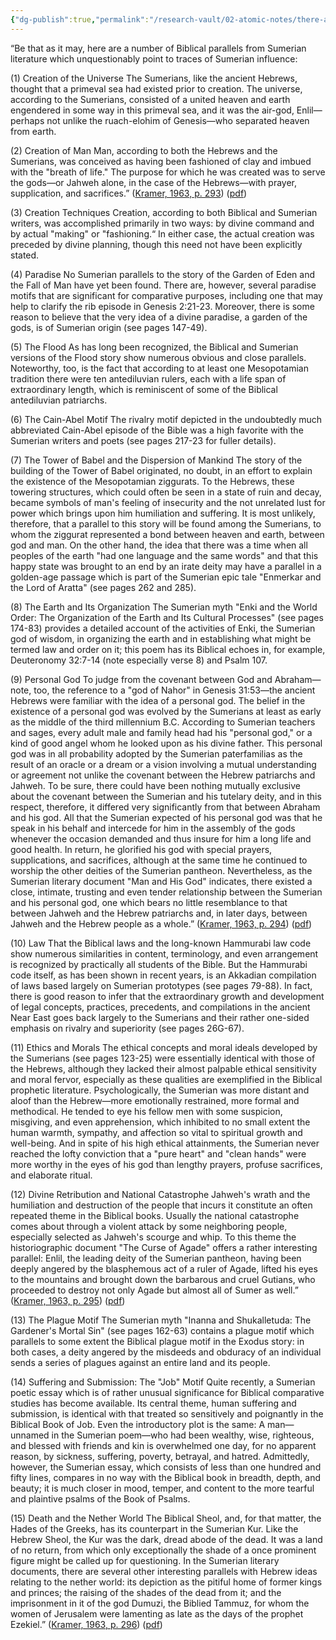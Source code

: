 ```yaml
---
{"dg-publish":true,"permalink":"/research-vault/02-atomic-notes/there-are-numerous-parallels-between-sumerian-mythsliterature-and-motifscharacters-in-the-christian-bible/"}
---
```


“Be that as it may, here are a number of Biblical parallels from Sumerian literature which unquestionably point to traces of Sumerian influence: 

(1) Creation of the Universe
	The Sumerians, like the ancient Hebrews, thought that a primeval sea had existed prior to creation. The universe, according to the Sumerians, consisted of a united heaven and earth engendered in some way in this primeval sea, and it was the air-god, Enlil—perhaps not unlike the ruach-elohim of Genesis—who separated heaven from earth. 

(2) Creation of Man 
	Man, according to both the Hebrews and the Sumerians, was conceived as having been fashioned of clay and imbued with the "breath of life." The purpose for which he was created was to serve the gods—or Jahweh alone, in the case of the Hebrews—with prayer, supplication, and sacrifices.” ([Kramer, 1963, p. 293](zotero://select/library/items/TI24BNVH)) ([pdf](zotero://open-pdf/library/items/EY8R4485?page=293&annotation=DE32Y8TI))

(3) Creation Techniques 
	Creation, according to both Biblical and Sumerian writers, was accomplished primarily in two ways: by divine command and by actual "making" or "fashioning.“ In either case, the actual creation was preceded by divine planning, though this need not have been explicitly stated. 	
	
(4) Paradise 
	No Sumerian parallels to the story of the Garden of Eden and the Fall of Man have yet been found. There are, however, several paradise motifs that are significant for comparative purposes, including one that may help to clarify the rib episode in Genesis 2:21-23. Moreover, there is some reason to believe that the very idea of a divine paradise, a garden of the gods, is of Sumerian origin (see pages 147-49). 
	
(5) The Flood 
	As has long been recognized, the Biblical and Sumerian versions of the Flood story show numerous obvious and close parallels. Noteworthy, too, is the fact that according to at least one Mesopotamian tradition there were ten antediluvian rulers, each with a life span of extraordinary length, which is reminiscent of some of the Biblical antediluvian patriarchs. 
	
(6) The Cain-Abel Motif 
	The rivalry motif depicted in the undoubtedly much abbreviated Cain-Abel episode of the Bible was a high favorite with the Sumerian writers and poets (see pages 217-23 for fuller details). 
	
(7) The Tower of Babel and the Dispersion of Mankind 
	The story of the building of the Tower of Babel originated, no doubt, in an effort to explain the existence of the Mesopotamian ziggurats. To the Hebrews, these towering structures, which could often be seen in a state of ruin and decay, became symbols of man's feeling of insecurity and the not unrelated lust for power which brings upon him humiliation and suffering. It is most unlikely, therefore, that a parallel to this story will be found among the Sumerians, to whom the ziggurat represented a bond between heaven and earth, between god and man. On the other hand, the idea that there was a time when all peoples of the earth "had one language and the same words" and that this happy state was brought to an end by an irate deity may have a parallel in a golden-age passage which is part of the Sumerian epic tale "Enmerkar and the Lord of Aratta" (see pages 262 and 285). 
	
(8) The Earth and Its Organization 
	The Sumerian myth "Enki and the World Order: The Organization of the Earth and Its Cultural Processes" (see pages 174-83) provides a detailed account of the activities of Enki, the Sumerian god of wisdom, in organizing the earth and in establishing what might be termed law and order on it; this poem has its Biblical echoes in, for example, Deuteronomy 32:7-14 (note especially verse 8) and Psalm 107. 
	
(9) Personal God 
	To judge from the covenant between God and Abraham—note, too, the reference to a "god of Nahor" in Genesis 31:53—the ancient Hebrews were familiar with the idea of a personal god. The belief in the existence of a personal god was evolved by the Sumerians at least as early as the middle of the third millennium B.C. According to Sumerian teachers and sages, every adult male and family head had his "personal god," or a kind of good angel whom he looked upon as his divine father. This personal god was in all probability adopted by the Sumerian paterfamilias as the result of an oracle or a dream or a vision involving a mutual understanding or agreement not unlike the covenant between the Hebrew patriarchs and Jahweh. To be sure, there could have been nothing mutually exclusive about the covenant between the Sumerian and his tutelary deity, and in this respect, therefore, it differed very significantly from that between Abraham and his god. All that the Sumerian expected of his personal god was that he speak in his behalf and intercede for him in the assembly of the gods whenever the occasion demanded and thus insure for him a long life and good health. In return, he glorified his god with special prayers, supplications, and sacrifices, although at the same time he continued to worship the other deities of the Sumerian pantheon. Nevertheless, as the Sumerian literary document "Man and His God" indicates, there existed a close, intimate, trusting and even tender relationship between the Sumerian and his personal god, one which bears no little resemblance to that between Jahweh and the Hebrew patriarchs and, in later days, between Jahweh and the Hebrew people as a whole.” ([Kramer, 1963, p. 294](zotero://select/library/items/TI24BNVH)) ([pdf](zotero://open-pdf/library/items/EY8R4485?page=294&annotation=5GC8PSR4))

(10) Law 
	That the Biblical laws and the long-known Hammurabi law code show numerous similarities in content, terminology, and even arrangement is recognized by practically all students of the Bible. But the Hammurabi code itself, as has been shown in recent years, is an Akkadian compilation of laws based largely on Sumerian prototypes (see pages 79-88). In fact, there is good reason to infer that the extraordinary growth and development of legal concepts, practices, precedents, and compilations in the ancient Near East goes back largely to the Sumerians and their rather one-sided emphasis on rivalry and superiority (see pages 26G-67). 
	
(11) Ethics and Morals 
	The ethical concepts and moral ideals developed by the Sumerians (see pages 123-25) were essentially identical with those of the Hebrews, although they lacked their almost palpable ethical sensitivity and moral fervor, especially as these qualities are exemplified in the Biblical prophetic literature. Psychologically, the Sumerian was more distant and aloof than the Hebrew—more emotionally restrained, more formal and methodical. He tended to eye his fellow men with some suspicion, misgiving, and even apprehension, which inhibited to no small extent the human warmth, sympathy, and affection so vital to spiritual growth and well-being. And in spite of his high ethical attainments, the Sumerian never reached the lofty conviction that a "pure heart" and "clean hands" were more worthy in the eyes of his god than lengthy prayers, profuse sacrifices, and elaborate ritual. 
	
(12) Divine Retribution and National Catastrophe 
	Jahweh's wrath and the humiliation and destruction of the people that incurs it constitute an often repeated theme in the Biblical books. Usually the national catastrophe comes about through a violent attack by some neighboring people, especially selected as Jahweh's scourge and whip. To this theme the historiographic document "The Curse of Agade" offers a rather interesting parallel: Enlil, the leading deity of the Sumerian pantheon, having been deeply angered by the blasphemous act of a ruler of Agade, lifted his eyes to the mountains and brought down the barbarous and cruel Gutians, who proceeded to destroy not only Agade but almost all of Sumer as well.” ([Kramer, 1963, p. 295](zotero://select/library/items/TI24BNVH)) ([pdf](zotero://open-pdf/library/items/EY8R4485?page=295&annotation=H5YN5ATH))

(13) The Plague Motif 
	The Sumerian myth "Inanna and Shukalletuda: The Gardener's Mortal Sin" (see pages 162-63) contains a plague motif which parallels to some extent the Biblical plague motif in the Exodus story: in both cases, a deity angered by the misdeeds and obduracy of an individual sends a series of plagues against an entire land and its people. 
	
(14) Suffering and Submission: The "Job" Motif 
	Quite recently, a Sumerian poetic essay which is of rather unusual significance for Biblical comparative studies has become available. Its central theme, human suffering and submission, is identical with that treated so sensitively and poignantly in the Biblical Book of Job. Even the introductory plot is the same: A man—unnamed in the Sumerian poem—who had been wealthy, wise, righteous, and blessed with friends and kin is overwhelmed one day, for no apparent reason, by sickness, suffering, poverty, betrayal, and hatred. Admittedly, however, the Sumerian essay, which consists of less than one hundred and fifty lines, compares in no way with the Biblical book in breadth, depth, and beauty; it is much closer in mood, temper, and content to the more tearful and plaintive psalms of the Book of Psalms. 
	
(15) Death and the Nether World 
	The Biblical Sheol, and, for that matter, the Hades of the Greeks, has its counterpart in the Sumerian Kur. Like the Hebrew Sheol, the Kur was the dark, dread abode of the dead. It was a land of no return, from which only exceptionally the shade of a once prominent figure might be called up for questioning. In the Sumerian literary documents, there are several other interesting parallels with Hebrew ideas relating to the nether world: its depiction as the pitiful home of former kings and princes; the raising of the shades of the dead from it; and the imprisonment in it of the god Dumuzi, the Biblied Tammuz, for whom the women of Jerusalem were lamenting as late as the days of the prophet Ezekiel.” ([Kramer, 1963, p. 296](zotero://select/library/items/TI24BNVH)) ([pdf](zotero://open-pdf/library/items/EY8R4485?page=296&annotation=B336KUNV))